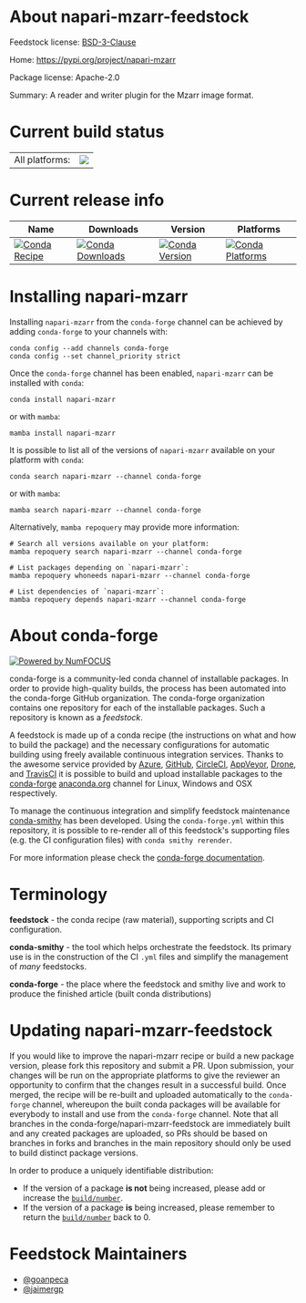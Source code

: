 About napari-mzarr-feedstock
============================

Feedstock license: [BSD-3-Clause](https://github.com/conda-forge/napari-mzarr-feedstock/blob/main/LICENSE.txt)

Home: https://pypi.org/project/napari-mzarr

Package license: Apache-2.0

Summary: A reader and writer plugin for the Mzarr image format.

Current build status
====================


<table><tr><td>All platforms:</td>
    <td>
      <a href="https://dev.azure.com/conda-forge/feedstock-builds/_build/latest?definitionId=19754&branchName=main">
        <img src="https://dev.azure.com/conda-forge/feedstock-builds/_apis/build/status/napari-mzarr-feedstock?branchName=main">
      </a>
    </td>
  </tr>
</table>

Current release info
====================

| Name | Downloads | Version | Platforms |
| --- | --- | --- | --- |
| [![Conda Recipe](https://img.shields.io/badge/recipe-napari--mzarr-green.svg)](https://anaconda.org/conda-forge/napari-mzarr) | [![Conda Downloads](https://img.shields.io/conda/dn/conda-forge/napari-mzarr.svg)](https://anaconda.org/conda-forge/napari-mzarr) | [![Conda Version](https://img.shields.io/conda/vn/conda-forge/napari-mzarr.svg)](https://anaconda.org/conda-forge/napari-mzarr) | [![Conda Platforms](https://img.shields.io/conda/pn/conda-forge/napari-mzarr.svg)](https://anaconda.org/conda-forge/napari-mzarr) |

Installing napari-mzarr
=======================

Installing `napari-mzarr` from the `conda-forge` channel can be achieved by adding `conda-forge` to your channels with:

```
conda config --add channels conda-forge
conda config --set channel_priority strict
```

Once the `conda-forge` channel has been enabled, `napari-mzarr` can be installed with `conda`:

```
conda install napari-mzarr
```

or with `mamba`:

```
mamba install napari-mzarr
```

It is possible to list all of the versions of `napari-mzarr` available on your platform with `conda`:

```
conda search napari-mzarr --channel conda-forge
```

or with `mamba`:

```
mamba search napari-mzarr --channel conda-forge
```

Alternatively, `mamba repoquery` may provide more information:

```
# Search all versions available on your platform:
mamba repoquery search napari-mzarr --channel conda-forge

# List packages depending on `napari-mzarr`:
mamba repoquery whoneeds napari-mzarr --channel conda-forge

# List dependencies of `napari-mzarr`:
mamba repoquery depends napari-mzarr --channel conda-forge
```


About conda-forge
=================

[![Powered by
NumFOCUS](https://img.shields.io/badge/powered%20by-NumFOCUS-orange.svg?style=flat&colorA=E1523D&colorB=007D8A)](https://numfocus.org)

conda-forge is a community-led conda channel of installable packages.
In order to provide high-quality builds, the process has been automated into the
conda-forge GitHub organization. The conda-forge organization contains one repository
for each of the installable packages. Such a repository is known as a *feedstock*.

A feedstock is made up of a conda recipe (the instructions on what and how to build
the package) and the necessary configurations for automatic building using freely
available continuous integration services. Thanks to the awesome service provided by
[Azure](https://azure.microsoft.com/en-us/services/devops/), [GitHub](https://github.com/),
[CircleCI](https://circleci.com/), [AppVeyor](https://www.appveyor.com/),
[Drone](https://cloud.drone.io/welcome), and [TravisCI](https://travis-ci.com/)
it is possible to build and upload installable packages to the
[conda-forge](https://anaconda.org/conda-forge) [anaconda.org](https://anaconda.org/)
channel for Linux, Windows and OSX respectively.

To manage the continuous integration and simplify feedstock maintenance
[conda-smithy](https://github.com/conda-forge/conda-smithy) has been developed.
Using the ``conda-forge.yml`` within this repository, it is possible to re-render all of
this feedstock's supporting files (e.g. the CI configuration files) with ``conda smithy rerender``.

For more information please check the [conda-forge documentation](https://conda-forge.org/docs/).

Terminology
===========

**feedstock** - the conda recipe (raw material), supporting scripts and CI configuration.

**conda-smithy** - the tool which helps orchestrate the feedstock.
                   Its primary use is in the construction of the CI ``.yml`` files
                   and simplify the management of *many* feedstocks.

**conda-forge** - the place where the feedstock and smithy live and work to
                  produce the finished article (built conda distributions)


Updating napari-mzarr-feedstock
===============================

If you would like to improve the napari-mzarr recipe or build a new
package version, please fork this repository and submit a PR. Upon submission,
your changes will be run on the appropriate platforms to give the reviewer an
opportunity to confirm that the changes result in a successful build. Once
merged, the recipe will be re-built and uploaded automatically to the
`conda-forge` channel, whereupon the built conda packages will be available for
everybody to install and use from the `conda-forge` channel.
Note that all branches in the conda-forge/napari-mzarr-feedstock are
immediately built and any created packages are uploaded, so PRs should be based
on branches in forks and branches in the main repository should only be used to
build distinct package versions.

In order to produce a uniquely identifiable distribution:
 * If the version of a package **is not** being increased, please add or increase
   the [``build/number``](https://docs.conda.io/projects/conda-build/en/latest/resources/define-metadata.html#build-number-and-string).
 * If the version of a package **is** being increased, please remember to return
   the [``build/number``](https://docs.conda.io/projects/conda-build/en/latest/resources/define-metadata.html#build-number-and-string)
   back to 0.

Feedstock Maintainers
=====================

* [@goanpeca](https://github.com/goanpeca/)
* [@jaimergp](https://github.com/jaimergp/)

